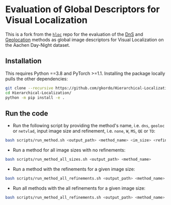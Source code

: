 # Evaluation of Global Descriptors for Visual Localization

This is a fork from the [`hloc`](https://github.com/cvg/Hierarchical-Localization) repo for the evaluation of the 
[DnS](https://arxiv.org/abs/2106.13266) and [Geolocation](https://dl.acm.org/doi/10.1145/3460426.3463644) methods 
as global image descriptors for Visual Localization on the Aachen Day-Night dataset.

## Installation

This requires Python ==3.8 and PyTorch >=1.1. Installing the package locally pulls the other dependencies:

```bash
git clone --recursive https://github.com/gkordo/Hierarchical-Localization/
cd Hierarchical-Localization/
python -m pip install -e .
```

## Run the code

* Run the following script by providing the method's name, i.e. `dns`, `geoloc` or `netvlad`, input image size and 
refinement, i.e. `none`, `W`, `MS`, `QE` or `TD`:

```bash
bash scripts/run_method.sh <output_path> <method_name> <im_size> <refinement>
```

* Run a method for all image sizes with no refinements:

```bash
bash scripts/run_method_all_sizes.sh <output_path> <method_name>
```

* Run a method with the refinements for a given image size:

```bash
bash scripts/run_method_all_refinements.sh <output_path> <method_name> <im_size>
```

* Run all methods with the all refinements for a given image size:

```bash
bash scripts/run_method_all_refinements.sh <output_path> <method_name> <im_size>
```